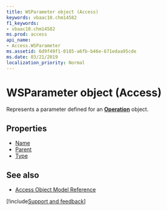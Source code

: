 ```yaml
---
title: WSParameter object (Access)
keywords: vbaac10.chm14582
f1_keywords:
- vbaac10.chm14582
ms.prod: access
api_name:
- Access.WSParameter
ms.assetid: 6d9f49f1-0185-a6fb-b46e-671edaa95cde
ms.date: 03/21/2019
localization_priority: Normal
---
```



# WSParameter object (Access)

Represents a parameter defined for an **[Operation](Access.Operation.md)** object.


## Properties

- [Name](Access.WSParameter.Name.md)
- [Parent](Access.WSParameter.Parent.md)
- [Type](Access.WSParameter.Type.md)

## See also

- [Access Object Model Reference](overview/Access/object-model.md)


[!include[Support and feedback](~/includes/feedback-boilerplate.md)]
